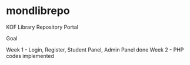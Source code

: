 # mondlibrepo
 KOF Library Repository Portal

Goal

Week 1 - Login, Register, Student Panel, Admin Panel done
Week 2 - PHP codes implemented
